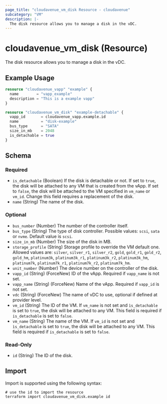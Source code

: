 ```yaml
---
page_title: "cloudavenue_vm_disk Resource - cloudavenue"
subcategory: "VM"
description: |-
  The disk resource allows you to manage a disk in the vDC.
---
```


# cloudavenue_vm_disk (Resource)

The disk resource allows you to manage a disk in the vDC.

## Example Usage

```terraform
resource "cloudavenue_vapp" "example" {
  name        = "vapp_example"
  description = "This is a example vapp"
}

resource "cloudavenue_vm_disk" "example-detachable" {
  vapp_id       = cloudavenue_vapp.example.id
  name          = "disk-example"
  bus_type      = "SATA"
  size_in_mb    = 2048
  is_detachable = true
}
```

<!-- schema generated by tfplugindocs -->
## Schema

### Required

- `is_detachable` (Boolean) If the disk is detachable or not. If set to `true`, the disk will be attached to any VM that is created from the vApp. If set to `false`, the disk will be attached to the VM specified in `vm_name` or `vm_id`. Change this field requires a replacement of the disk.
- `name` (String) The name of the disk.

### Optional

- `bus_number` (Number) The number of the controller itself.
- `bus_type` (String) The type of disk controller. Possible values: `scsi`, `sata` or `nvme`. Default value is `scsi`.
- `size_in_mb` (Number) The size of the disk in MB.
- `storage_profile` (String) Storage profile to override the VM default one. Allowed values are: `silver`, `silver_r1`, `silver_r2`, `gold`, `gold_r1`, `gold_r2`, `gold_hm`, `platinum3k`, `platinum3k_r1`, `platinum3k_r2`, `platinum3k_hm`, `platinum7k`, `platinum7k_r1`, `platinum7k_r2`, `platinum7k_hm`.
- `unit_number` (Number) The device number on the controller of the disk.
- `vapp_id` (String) (ForceNew) ID of the vApp. Required if `vapp_name` is not set.
- `vapp_name` (String) (ForceNew) Name of the vApp. Required if `vapp_id` is not set.
- `vdc` (String) (ForceNew) The name of vDC to use, optional if defined at provider level.
- `vm_id` (String) The ID of the VM. If `vm_name` is not set and `ìs_detachable` is set to `true`, the disk will be attached to any VM. This field is required if `is_detachable` is set to `false`.
- `vm_name` (String) The name of the VM. If `vm_id` is not set and `ìs_detachable` is set to `true`, the disk will be attached to any VM. This field is required if `is_detachable` is set to `false`.

### Read-Only

- `id` (String) The ID of the disk.

## Import

Import is supported using the following syntax:
```shell
# use the id to import the resource
terraform import cloudavenue_vm_disk.example id
```